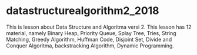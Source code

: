 # datastructurealgorithm2_2018
This is lesson about Data Structure and Algoritma versi 2. This lesson has 12 material, namely Binary Heap, Priority Queue, Splay Tree, Tries, String Matching, Greedy Algorithm, Huffman Code, Disjoint Set, Divide and Conquer Algoritma, backstracking Algorithm, Dynamic Programming.
